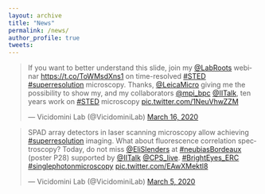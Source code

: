 ```yaml
---
layout: archive
title: "News"
permalink: /news/
author_profile: true
tweets:
---
```


<blockquote class="twitter-tweet"><p lang="en" dir="ltr">If you want to better understand this slide, join my <a href="https://twitter.com/LabRoots?ref_src=twsrc%5Etfw">@LabRoots</a> webinar <a href="https://t.co/ToWMsdXns1">https://t.co/ToWMsdXns1</a> on time-resolved <a href="https://twitter.com/hashtag/STED?src=hash&amp;ref_src=twsrc%5Etfw">#STED</a> <a href="https://twitter.com/hashtag/superresolution?src=hash&amp;ref_src=twsrc%5Etfw">#superresolution</a> microscopy. Thanks, <a href="https://twitter.com/LeicaMicro?ref_src=twsrc%5Etfw">@LeicaMicro</a> giving me the possibility to show my, and my collaborators <a href="https://twitter.com/mpi_bpc?ref_src=twsrc%5Etfw">@mpi_bpc</a> <a href="https://twitter.com/IITalk?ref_src=twsrc%5Etfw">@IITalk</a>, ten years work on <a href="https://twitter.com/hashtag/STED?src=hash&amp;ref_src=twsrc%5Etfw">#STED</a> microscopy <a href="https://t.co/1NeuVhwZZM">pic.twitter.com/1NeuVhwZZM</a></p>&mdash; Vicidomini Lab (@VicidominiLab) <a href="https://twitter.com/VicidominiLab/status/1239465174026915841?ref_src=twsrc%5Etfw">March 16, 2020</a></blockquote> <script async src="https://platform.twitter.com/widgets.js" charset="utf-8"></script>

<blockquote class="twitter-tweet"><p lang="en" dir="ltr">SPAD array detectors in laser scanning microscopy allow achieving <a href="https://twitter.com/hashtag/superresolution?src=hash&amp;ref_src=twsrc%5Etfw">#superresolution</a> imaging. What about fluorescence correlation spectroscopy? Today, do not miss <a href="https://twitter.com/EliSlenders?ref_src=twsrc%5Etfw">@EliSlenders</a> at <a href="https://twitter.com/hashtag/neubiasBordeaux?src=hash&amp;ref_src=twsrc%5Etfw">#neubiasBordeaux</a> (poster P28) supported by <a href="https://twitter.com/IITalk?ref_src=twsrc%5Etfw">@IITalk</a> <a href="https://twitter.com/cps_live?ref_src=twsrc%5Etfw">@CPS_live</a>. <a href="https://twitter.com/hashtag/BrightEyes_ERC?src=hash&amp;ref_src=twsrc%5Etfw">#BrightEyes_ERC</a> <a href="https://twitter.com/hashtag/singlephotonmicroscopy?src=hash&amp;ref_src=twsrc%5Etfw">#singlephotonmicroscopy</a> <a href="https://t.co/EAwXMektl8">pic.twitter.com/EAwXMektl8</a></p>&mdash; Vicidomini Lab (@VicidominiLab) <a href="https://twitter.com/VicidominiLab/status/1235467603310555136?ref_src=twsrc%5Etfw">March 5, 2020</a></blockquote> <script async src="https://platform.twitter.com/widgets.js" charset="utf-8"></script>


